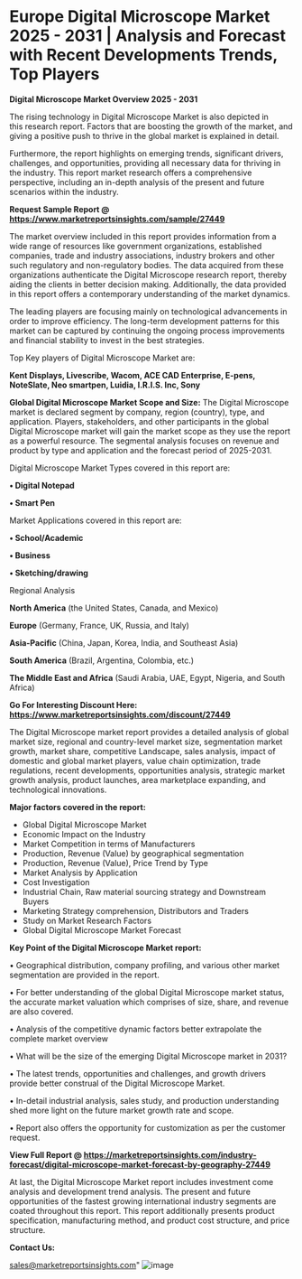 # Europe Digital Microscope Market 2025 - 2031 | Analysis and Forecast with Recent Developments Trends, Top Players

<Strong> Digital Microscope Market Overview 2025 - 2031</strong>

The rising technology in Digital Microscope Market is also depicted in this research report. Factors that are boosting the growth of the market, and giving a positive push to thrive in the global market is explained in detail.

Furthermore, the report highlights on emerging trends, significant drivers, challenges, and opportunities, providing all necessary data for thriving in the industry. This report market research offers a comprehensive perspective, including an in-depth analysis of the present and future scenarios within the industry.

<strong>Request Sample Report @ <a href=https://www.marketreportsinsights.com/sample/27449>https://www.marketreportsinsights.com/sample/27449</a></strong>

The market overview included in this report provides information from a wide range of resources like government organizations, established companies, trade and industry associations, industry brokers and other such regulatory and non-regulatory bodies. The data acquired from these organizations authenticate the Digital Microscope research report, thereby aiding the clients in better decision making. Additionally, the data provided in this report offers a contemporary understanding of the market dynamics.

The leading players are focusing mainly on technological advancements in order to improve efficiency. The long-term development patterns for this market can be captured by continuing the ongoing process improvements and financial stability to invest in the best strategies.

Top Key players of Digital Microscope Market are:

<strong>Kent Displays, Livescribe, Wacom, ACE CAD Enterprise, E-pens, NoteSlate, Neo smartpen, Luidia, I.R.I.S. Inc, Sony</strong>

<strong><b>Global Digital Microscope Market Scope and Size:</b></strong>
The Digital Microscope market is declared segment by company, region (country), type, and application. Players, stakeholders, and other participants in the global Digital Microscope market will gain the market scope as they use the report as a powerful resource. The segmental analysis focuses on revenue and product by type and application and the forecast period of 2025-2031.

Digital Microscope Market Types covered in this report are:

<strong>• Digital Notepad

• Smart Pen</strong>

Market Applications covered in this report are:

<strong>• School/Academic

• Business

• Sketching/drawing</strong> 

Regional Analysis

<strong>North America</strong> (the United States, Canada, and Mexico)

<strong>Europe</strong> (Germany, France, UK, Russia, and Italy)

<strong>Asia-Pacific</strong> (China, Japan, Korea, India, and Southeast Asia)

<strong>South America</strong> (Brazil, Argentina, Colombia, etc.)

<strong>The Middle East and Africa</strong> (Saudi Arabia, UAE, Egypt, Nigeria, and South Africa)

<strong>Go For Interesting Discount Here: <a href=https://www.marketreportsinsights.com/discount/27449>https://www.marketreportsinsights.com/discount/27449</a></strong>

The Digital Microscope market report provides a detailed analysis of global market size, regional and country-level market size, segmentation market growth, market share, competitive Landscape, sales analysis, impact of domestic and global market players, value chain optimization, trade regulations, recent developments, opportunities analysis, strategic market growth analysis, product launches, area marketplace expanding, and technological innovations.

<strong><b>Major factors covered in the report:</b></strong>
<ul>
  <li>Global Digital Microscope Market </li>
  <li>Economic Impact on the Industry</li>
  <li>Market Competition in terms of Manufacturers</li>
  <li>Production, Revenue (Value) by geographical segmentation</li>
  <li>Production, Revenue (Value), Price Trend by Type</li>
  <li>Market Analysis by Application</li>
  <li>Cost Investigation</li>
  <li>Industrial Chain, Raw material sourcing strategy and Downstream Buyers</li>
  <li>Marketing Strategy comprehension, Distributors and Traders</li>
  <li>Study on Market Research Factors</li>
  <li>Global Digital Microscope Market Forecast</li>
</ul>

<strong><b>Key Point of the Digital Microscope Market report:</b></strong>

• Geographical distribution, company profiling, and various other market segmentation are provided in the report.

• For better understanding of the global Digital Microscope market status, the accurate market valuation which comprises of size, share, and revenue are also covered.

• Analysis of the competitive dynamic factors better extrapolate the complete market overview

• What will be the size of the emerging Digital Microscope market in 2031?

• The latest trends, opportunities and challenges, and growth drivers provide better construal of the Digital Microscope Market.

• In-detail industrial analysis, sales study, and production understanding shed more light on the future market growth rate and scope.

• Report also offers the opportunity for customization as per the customer request.

<strong><b>View Full Report @ <a href=https://marketreportsinsights.com/industry-forecast/digital-microscope-market-forecast-by-geography-27449>https://marketreportsinsights.com/industry-forecast/digital-microscope-market-forecast-by-geography-27449</a></b></strong>


At last, the Digital Microscope Market report includes investment come analysis and development trend analysis. The present and future opportunities of the fastest growing international industry segments are coated throughout this report. This report additionally presents product specification, manufacturing method, and product cost structure, and price structure.

<strong>Contact Us:</strong>

sales@marketreportsinsights.com"
![image](https://github.com/user-attachments/assets/f08f9390-7ac5-400b-81b2-f70da7d850d3)
